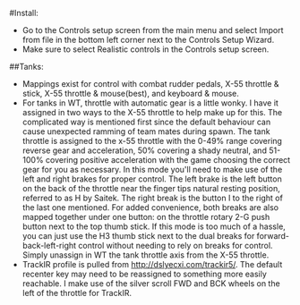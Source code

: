 #Install:
- Go to the Controls setup screen from the main menu and select Import from file in the bottom left corner next to the Controls Setup Wizard.
- Make sure to select Realistic controls in the Controls setup screen.

##Tanks: 
- Mappings exist for control with combat rudder pedals, X-55 throttle & stick, X-55 throttle & mouse(best), and keyboard & mouse. 
- For tanks in WT, throttle with automatic gear is a little wonky. I have it assigned in two ways to the X-55 throttle to help make up for this. The complicated way is mentioned first since the default behaviour can cause unexpected ramming of team mates during spawn. The tank throttle is assigned to the x-55 throttle with the 0-49% range covering reverse gear and acceleration, 50% covering a shady neutral, and 51-100% covering positive acceleration with the game choosing the correct gear for you as necessary. In this mode you'll need to make use of the left and right brakes for proper control. The left brake is the left button on the back of the throttle near the finger tips natural resting position, referred to as H by Saitek. The right break is the button I to the right of the last one mentioned. For added convenience, both breaks are also mapped together under one button: on the throttle rotary 2-G push button next to the top thumb stick. If this mode is too much of a hassle, you can just use the H3 thumb stick next to the dual breaks for forward-back-left-right control without needing to rely on breaks for control. Simply unassign in WT the tank throttle axis from the X-55 throttle.
- TrackIR profile is pulled from http://dslyecxi.com/trackir5/. The default recenter key may need to be reassigned to something more easily reachable. I make use of the silver scroll FWD and BCK wheels on the left of the throttle for TrackIR.